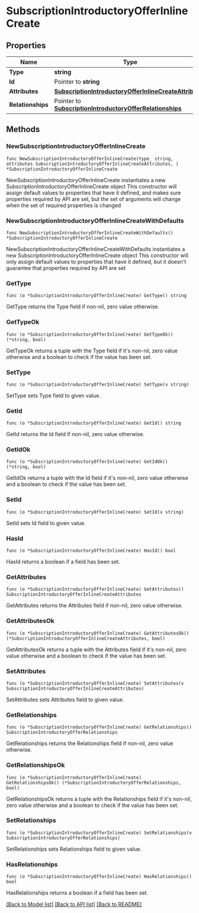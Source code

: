 # SubscriptionIntroductoryOfferInlineCreate

## Properties

Name | Type | Description | Notes
------------ | ------------- | ------------- | -------------
**Type** | **string** |  | 
**Id** | Pointer to **string** |  | [optional] 
**Attributes** | [**SubscriptionIntroductoryOfferInlineCreateAttributes**](SubscriptionIntroductoryOfferInlineCreateAttributes.md) |  | 
**Relationships** | Pointer to [**SubscriptionIntroductoryOfferRelationships**](SubscriptionIntroductoryOfferRelationships.md) |  | [optional] 

## Methods

### NewSubscriptionIntroductoryOfferInlineCreate

`func NewSubscriptionIntroductoryOfferInlineCreate(type_ string, attributes SubscriptionIntroductoryOfferInlineCreateAttributes, ) *SubscriptionIntroductoryOfferInlineCreate`

NewSubscriptionIntroductoryOfferInlineCreate instantiates a new SubscriptionIntroductoryOfferInlineCreate object
This constructor will assign default values to properties that have it defined,
and makes sure properties required by API are set, but the set of arguments
will change when the set of required properties is changed

### NewSubscriptionIntroductoryOfferInlineCreateWithDefaults

`func NewSubscriptionIntroductoryOfferInlineCreateWithDefaults() *SubscriptionIntroductoryOfferInlineCreate`

NewSubscriptionIntroductoryOfferInlineCreateWithDefaults instantiates a new SubscriptionIntroductoryOfferInlineCreate object
This constructor will only assign default values to properties that have it defined,
but it doesn't guarantee that properties required by API are set

### GetType

`func (o *SubscriptionIntroductoryOfferInlineCreate) GetType() string`

GetType returns the Type field if non-nil, zero value otherwise.

### GetTypeOk

`func (o *SubscriptionIntroductoryOfferInlineCreate) GetTypeOk() (*string, bool)`

GetTypeOk returns a tuple with the Type field if it's non-nil, zero value otherwise
and a boolean to check if the value has been set.

### SetType

`func (o *SubscriptionIntroductoryOfferInlineCreate) SetType(v string)`

SetType sets Type field to given value.


### GetId

`func (o *SubscriptionIntroductoryOfferInlineCreate) GetId() string`

GetId returns the Id field if non-nil, zero value otherwise.

### GetIdOk

`func (o *SubscriptionIntroductoryOfferInlineCreate) GetIdOk() (*string, bool)`

GetIdOk returns a tuple with the Id field if it's non-nil, zero value otherwise
and a boolean to check if the value has been set.

### SetId

`func (o *SubscriptionIntroductoryOfferInlineCreate) SetId(v string)`

SetId sets Id field to given value.

### HasId

`func (o *SubscriptionIntroductoryOfferInlineCreate) HasId() bool`

HasId returns a boolean if a field has been set.

### GetAttributes

`func (o *SubscriptionIntroductoryOfferInlineCreate) GetAttributes() SubscriptionIntroductoryOfferInlineCreateAttributes`

GetAttributes returns the Attributes field if non-nil, zero value otherwise.

### GetAttributesOk

`func (o *SubscriptionIntroductoryOfferInlineCreate) GetAttributesOk() (*SubscriptionIntroductoryOfferInlineCreateAttributes, bool)`

GetAttributesOk returns a tuple with the Attributes field if it's non-nil, zero value otherwise
and a boolean to check if the value has been set.

### SetAttributes

`func (o *SubscriptionIntroductoryOfferInlineCreate) SetAttributes(v SubscriptionIntroductoryOfferInlineCreateAttributes)`

SetAttributes sets Attributes field to given value.


### GetRelationships

`func (o *SubscriptionIntroductoryOfferInlineCreate) GetRelationships() SubscriptionIntroductoryOfferRelationships`

GetRelationships returns the Relationships field if non-nil, zero value otherwise.

### GetRelationshipsOk

`func (o *SubscriptionIntroductoryOfferInlineCreate) GetRelationshipsOk() (*SubscriptionIntroductoryOfferRelationships, bool)`

GetRelationshipsOk returns a tuple with the Relationships field if it's non-nil, zero value otherwise
and a boolean to check if the value has been set.

### SetRelationships

`func (o *SubscriptionIntroductoryOfferInlineCreate) SetRelationships(v SubscriptionIntroductoryOfferRelationships)`

SetRelationships sets Relationships field to given value.

### HasRelationships

`func (o *SubscriptionIntroductoryOfferInlineCreate) HasRelationships() bool`

HasRelationships returns a boolean if a field has been set.


[[Back to Model list]](../README.md#documentation-for-models) [[Back to API list]](../README.md#documentation-for-api-endpoints) [[Back to README]](../README.md)


